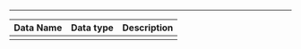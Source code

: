 -----

| Data Name | Data type | Description |
| --------- | --------- | ----------- |
|           |           |             |